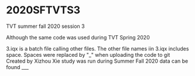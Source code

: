 # 2020SFTVTS3
TVT summer fall 2020 session 3

Although the same code was used during TVT Spring 2020

3.iqx is a batch file calling other files. The other file names iin 3.iqx includes space. Spaces were replaced by "_" when uploading the code to git
Created by Xizhou Xie
study was run during Summer Fall 2020
data can be found ___
